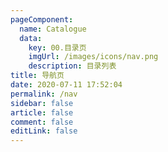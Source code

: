 ```yaml
---
pageComponent:
  name: Catalogue
  data:
    key: 00.目录页
    imgUrl: /images/icons/nav.png
    description: 目录列表
title: 导航页
date: 2020-07-11 17:52:04
permalink: /nav
sidebar: false
article: false
comment: false
editLink: false
---
```


